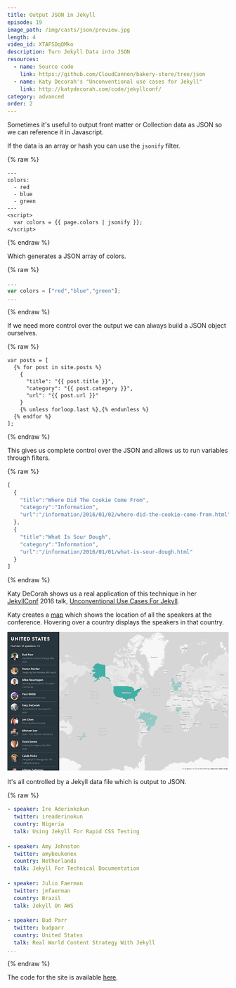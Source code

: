 ```yaml
---
title: Output JSON in Jekyll
episode: 19
image_path: /img/casts/json/preview.jpg
length: 4
video_id: XTAFSDqQMko
description: Turn Jekyll Data into JSON
resources:
  - name: Source code
    link: https://github.com/CloudCannon/bakery-store/tree/json
  - name: Katy Decorah's "Unconventional use cases for Jekyll"
    link: http://katydecorah.com/code/jekyllconf/
category: advanced
order: 2
---
```

Sometimes it's useful to output front matter or Collection data as JSON so we can reference it in Javascript.

If the data is an array or hash you can use the `jsonify` filter.

{% raw %}
~~~liquid
---
colors:
  - red
  - blue
  - green
---
<script>
  var colors = {{ page.colors | jsonify }};
</script>
~~~
{% endraw %}

Which generates a JSON array of colors.

{% raw %}
~~~javascript
...
var colors = ["red","blue","green"];
...
~~~
{% endraw %}

If we need more control over the output we can always build a JSON object ourselves.

{% raw %}
~~~liquid
var posts = [
  {% for post in site.posts %}
    {
      "title": "{{ post.title }}",
      "category": "{{ post.category }}",
      "url": "{{ post.url }}"
    }
    {% unless forloop.last %},{% endunless %}
  {% endfor %}
];
~~~
{% endraw %}

This gives us complete control over the JSON and allows us to run variables through filters.

{% raw %}
~~~javascript
[
  {
    "title":"Where Did The Cookie Come From",
    "category":"Information",
    "url":"/information/2016/01/02/where-did-the-cookie-come-from.html"
  },
  {
    "title":"What Is Sour Dough",
    "category":"Information",
    "url":"/information/2016/01/01/what-is-sour-dough.html"
  }
]
~~~
{% endraw %}



Katy DeCorah shows us a real application of this technique in her [JekyllConf](http://jekyllconf.com) 2016 talk, [Unconventional Use Cases For Jekyll](https://www.youtube.com/watch?v=s84wFRD8vfE).

Katy creates a [map](http://katydecorah.com/unconventional/jekyllconf/) which shows the location of all the speakers at the conference. Hovering over a country displays the speakers in that country.

![JekyllConf 2016 map](/img/casts/json/map.png)

It's all controlled by a Jekyll data file which is output to JSON.

{% raw %}
~~~yaml
- speaker: Ire Aderinkokun
  twitter: ireaderinokun
  country: Nigeria
  talk: Using Jekyll For Rapid CSS Testing

- speaker: Amy Johnston
  twitter: amybeukenex
  country: Netherlands
  talk: Jekyll For Technical Documentation

- speaker: Julio Faerman
  twitter: jmfaerman
  country: Brazil
  talk: Jekyll On AWS

- speaker: Bud Parr
  twitter: budparr
  country: United States
  talk: Real World Content Strategy With Jekyll
...
~~~
{% endraw %}

The code for the site is available [here](https://github.com/katydecorah/unconventional/).
